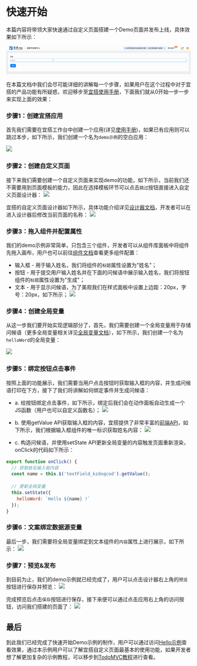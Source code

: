 # 快速开始
本篇内容将带领大家快速通过自定义页面搭建一个Demo页面并发布上线，具体效果如下所示：

![](../../static/img/helloDemo.gif)

在本篇文档中我们会尽可能详细的讲解每一个步骤，如果用户在这个过程中对于宜搭的产品功能有所疑惑，欢迎移步至[宜搭使用手册](https://www.yuque.com/yida/support/ytzzua)，下面我们就从0开始一步一步来实现上面的效果：


### 步骤1：创建宜搭应用
首先我们需要在宜搭工作台中创建一个应用(详见[使用手册](https://www.yuque.com/yida/support/oncnoy))，如果已有应用则可以跳过本步，如下所示，我们创建一个名为```demo示例```的空白应用：

![](https://img.alicdn.com/imgextra/i3/O1CN016C26Ri1Nq0Mj6ivdu_!!6000000001620-2-tps-3582-2016.png_.webp)

### 步骤2：创建自定义页面
接下来我们需要创建一个自定义页面来实现demo的功能，如下所示，当前我们还不需要用到页面模板的能力，因此在选择模板环节可以点击```跳过```按钮直接进入自定义页面设计器：
![](https://img.alicdn.com/imgextra/i1/O1CN0153CNML21k7ufobwfb_!!6000000007022-2-tps-3582-1374.png_.webp)

宜搭的自定义页面设计器如下所示，具体功能介绍详见[设计器文档](guide/designer.md)，开发者可以在进入设计器后修改当前页面的名称：
![](https://img.alicdn.com/imgextra/i1/O1CN0157eG1X1h6TIqepd9J_!!6000000004228-2-tps-3582-2018.png_.webp)

### 步骤3：拖入组件并配置属性
我们的demo示例非常简单，只包含三个组件，开发者可以从组件库面板中将组件先拖入画布，用户也可以前往[组件文档](components/layout/tab.mdx)查看更多组件配置：
* 输入框 - 用于输入姓名，我们将组件的```标题```属性设置为"姓名"；
* 按钮 - 用于提交用户输入姓名并在下面的问候语中展示输入姓名，我们将按钮组件的```标题```属性设置为"生成"；
* 文本 - 用于显示问候语，为了美观我们在样式面板中设置上边距：20px，字号：20px，如下所示；
![](https://img.alicdn.com/imgextra/i2/O1CN01vvvb9k1MoLJGeHACc_!!6000000001481-2-tps-3582-2018.png_.webp)


### 步骤4：创建全局变量
从这一步我们要开始实现逻辑部分了，首先，我们需要创建一个全局变量用于存储问候语（更多全局变量相关详见[全局变量文档](guide/concept/state.md)），如下所示，我们创建一个名为```helloWord```的全局变量：

![](https://img.alicdn.com/imgextra/i4/O1CN01TJtxqW1FchwARVEwE_!!6000000000508-2-tps-3582-2018.png_.webp)

### 步骤5：绑定按钮点击事件
按照上面的功能展示，我们需要当用户点击按钮时获取输入框的内容，并生成问候语打印在下方，接下了我们将讲解如何绑定事件并生成问候语：
* a. 给按钮绑定点击事件，如下所示，绑定后我们会在动作面板自动生成一个JS函数（用户也可以自定义函数名）；
![](https://img.alicdn.com/imgextra/i4/O1CN01Ze2WLF1JzO0tSirUP_!!6000000001099-2-tps-3582-2018.png_.webp)

* b. 使用getValue API获取输入框的内容，宜搭提供了非常丰富的[前端API](guide/api.md)，如下所示，我们根据输入框组件的唯一标识获取姓名内容：
![](https://img.alicdn.com/imgextra/i1/O1CN01m69xD21CjAgJM5Tup_!!6000000000116-2-tps-3582-2018.png_.webp)

* c. 构造问候语，并使用setState API更新全局变量的内容触发页面重新渲染，onClick的代码如下所示：
```js
export function onClick() {
  // 获取姓名输入框内容
  const name = this.$('textField_kzdxqcod').getValue();

  // 更新全局变量
  this.setState({
    helloWord: `Hello ${name} !`
  });
}
```

### 步骤6：文案绑定数据源变量
最后一步，我们需要将全局变量绑定到文本组件的```内容```属性上进行展示，如下所示：
![](https://img.alicdn.com/imgextra/i4/O1CN01doImZM1lZYvJOZfvD_!!6000000004833-2-tps-3582-2016.png_.webp)

### 步骤7：预览&发布
到目前为止，我们的demo示例就已经完成了，用户可以点击设计器右上角的```预览```按钮进行保存并预览：
![](https://img.alicdn.com/imgextra/i3/O1CN01IJpCx81mwkaqmcHCI_!!6000000005019-2-tps-3582-856.png_.webp)

完成预览后点击```保存```按钮进行保存，接下来便可以通过点击应用右上角的访问按钮，访问我们搭建的页面了：
![](https://img.alicdn.com/imgextra/i3/O1CN01wd0auW1rQl0HXLjZ3_!!6000000005626-2-tps-3582-792.png_.webp)

## 最后
到此我们已经完成了快速开始Demo示例的制作，用户可以通过访问[Hello示例](https://www.aliwork.com/APP_D7KLBO4V9PKB3BZHJKH1/custom/FORM-TP866D911EFX9FL1ZUZCUW4INJAQ1P85QWDZKI)查看效果，通过本示例用户可以了解宜搭自定义页面最基本的使用功能，如果开发者想了解更加复杂的示例教程，可以移步到[TodoMVC教程](tutorial/todoMVC.md)进行查看。





